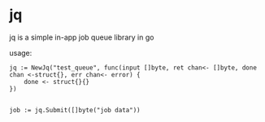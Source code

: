 jq
==

jq is a simple in-app job queue library in go

usage:

```
jq := NewJq("test_queue", func(input []byte, ret chan<- []byte, done chan <-struct{}, err chan<- error) {
    done <- struct{}{}
})


job := jq.Submit([]byte("job data"))


```
